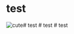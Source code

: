 # test
![cute](https://img.ltn.com.tw/Upload/liveNews/BigPic/600_phpUCF6ub.jpg "cute")#   t e s t 
 
 #   t e s t 
 
 #   t e s t  
 